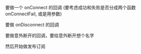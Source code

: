 要做一个 onConnect 的回调 (要考虑成功和失败是否分成两个函数 onConnectFail, 或是用参数)

要做 onDisconnect 的回调

要做意外断开的回调，要给意外断开想个名字

然后开始做发布订阅